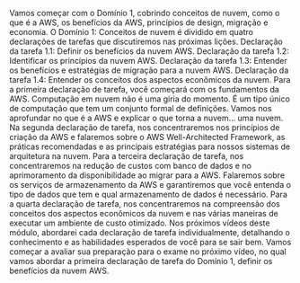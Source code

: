 Vamos começar com o Domínio 1, cobrindo conceitos de nuvem,  como o que é a AWS, os benefícios da AWS,  princípios de design, migração e economia.  O Domínio 1: Conceitos de nuvem é dividido  em quatro declarações de tarefas  que discutiremos nas próximas lições.  Declaração da tarefa 1.1: Definir os benefícios da nuvem AWS.  Declaração da tarefa 1.2: Identificar os princípios  da nuvem AWS.  Declaração da tarefa 1.3: Entender os benefícios  e estratégias de migração para a nuvem AWS.  Declaração da tarefa 1.4:  Entender os conceitos dos aspectos econômicos da nuvem.  Para a primeira declaração de tarefa,  você começará com os fundamentos da AWS.  Computação em nuvem não é uma gíria do momento.  É um tipo único de computação  que tem um conjunto formal de definições.  Vamos nos aprofundar no que é a AWS  e explicar o que torna a nuvem... uma nuvem.  Na segunda declaração de tarefa,  nos concentraremos nos princípios de criação da AWS  e falaremos sobre o AWS Well-Architected Framework,  as práticas recomendadas e as principais estratégias  para nossos sistemas de arquitetura na nuvem.  Para a terceira declaração de tarefa,  nos concentraremos na redução de custos com banco de dados  e no aprimoramento da disponibilidade ao migrar para a AWS.  Falaremos sobre os serviços de armazenamento da AWS  e garantiremos que você entenda o tipo de dados que tem  e qual armazenamento de dados é necessário.  Para a quarta declaração de tarefa,  nos concentraremos na compreensão dos conceitos  dos aspectos econômicos da nuvem e nas várias maneiras  de executar um ambiente de custo otimizado.  Nos próximos vídeos deste módulo,  abordarei cada declaração de tarefa individualmente,  detalhando o conhecimento e as habilidades  esperados de você para se sair bem.  Vamos começar a avaliar sua preparação para o exame  no próximo vídeo, no qual vamos abordar  a primeira declaração de tarefa do Domínio 1,  definir os benefícios da nuvem AWS.